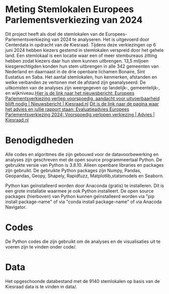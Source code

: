 # Meting Stemlokalen Europees Parlementsverkiezing van 2024
Dit project heeft als doel de stemlokalen van de Europees-Parlementsverkiezing van 2024 te analyseren. Het is uitgevoerd door Centerdata in opdracht van de Kiesraad.
Tijdens deze verkiezingen op 6 juni 2024 hebben kiezers gestemd in stemlokalen verspreid door het gehele land. Een stemlokaal is een locatie waar een of meer stembureaus zitting hebben zodat kiezers daar hun stem kunnen uitbrengen. 13,5 miljoen kiesgerechtigden konden hun stem uitbrengen in alle 342 gemeenten van Nederland en daarnaast in de drie openbare lichamen Bonaire, Sint Eustatius en Saba. Het aantal stemlokalen, hun kenmerken, afstanden en welke verbanden ze vertonen met de afstand zijn geanalyseerd. De uitkomsten van de analyses zijn weergegeven op landelijk-, gemeentelijk-, en wijkniveau.[Hier is de link naar het nieuwsbericht: Europees Parlementsverkiezing verliep voorspoedig, aandacht voor uitvoerbaarheid blijft nodig | Nieuwsbericht | Kiesraad.nl](https://www.kiesraad.nl/actueel/nieuws/2024/10/01/evaluatieadvies-europees-parlementsverkiezing-2024)
[Dit is de link naar de pagina waar het advies en jullie rapport staan: Evaluatieadvies Europees Parlementsverkiezing 2024: Voorspoedig verlopen verkiezing | Advies | Kiesraad.nl](https://www.kiesraad.nl/adviezen-en-publicaties/adviezen/2024/10/01/evaluatieadvies-ep-2024-voorspoedig-verlopen-verkiezing)




# Benodigdheden
Alle codes en algoritmes die zijn gebouwd voor de datavoorbewerking en analyses zijn geschreven met de open source programmeertaal Python. De gebruikte versie van Python is 3.8.10. Alleen openbare libraries en packages zijn gebruikt. De gebruikte Python packages zijn Numpy, Pandas, Geopandas, Geopy, Shapely, Rapidfuzz, Matplotlib,statsmodels en Seaborn.

Python kan geïnstalleerd worden door Anaconda (gratis) te installeren. Dit is een grote installatie waarmee je ook Python installeert. De open source packages (hierboven) van Python kunnen geïnstalleerd worden via "pip install package-name" of via "conda install package-name" of via Anacoda Navigator.

# Codes
De Python codes die zijn gebruikt om de analyses en de visualisaties uit te voeren zijn te vinden onder code/.

# Data
Het opgeschoonde databestand met de 9140 stemlokalen op basis van de Kiesraad data is te vinden in data/.
